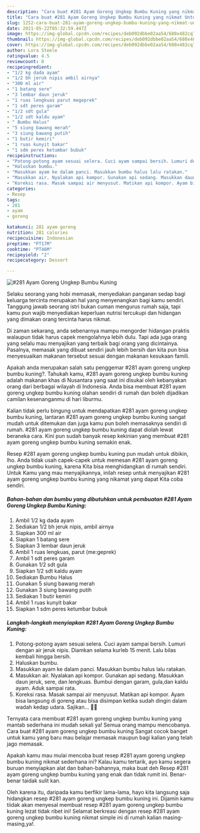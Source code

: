 ```yaml
---
description: "Cara buat #281 Ayam Goreng Ungkep Bumbu Kuning yang nikmat Untuk Jualan"
title: "Cara buat #281 Ayam Goreng Ungkep Bumbu Kuning yang nikmat Untuk Jualan"
slug: 1252-cara-buat-281-ayam-goreng-ungkep-bumbu-kuning-yang-nikmat-untuk-jualan
date: 2021-05-22T05:32:59.447Z
image: https://img-global.cpcdn.com/recipes/deb092dbbe02aa54/680x482cq70/281-ayam-goreng-ungkep-bumbu-kuning-foto-resep-utama.jpg
thumbnail: https://img-global.cpcdn.com/recipes/deb092dbbe02aa54/680x482cq70/281-ayam-goreng-ungkep-bumbu-kuning-foto-resep-utama.jpg
cover: https://img-global.cpcdn.com/recipes/deb092dbbe02aa54/680x482cq70/281-ayam-goreng-ungkep-bumbu-kuning-foto-resep-utama.jpg
author: Lora Steele
ratingvalue: 4.5
reviewcount: 8
recipeingredient:
- "1/2 kg dada ayam"
- "1/2 bh jeruk nipis ambil airnya"
- "300 ml air"
- "1 batang sere"
- "3 lembar daun jeruk"
- "1 ruas lengkuas parut megeprek"
- "1 sdt peres garam"
- "1/2 sdt gula"
- "1/2 sdt kaldu ayam"
- " Bumbu Halus"
- "5 siung bawang merah"
- "3 siung bawang putih"
- "1 butir kemiri"
- "1 ruas kunyit bakar"
- "1 sdm peres ketumbar bubuk"
recipeinstructions:
- "Potong-potong ayam sesuai selera. Cuci ayam sampai bersih. Lumuri dengan air jeruk nipis. Diamkan selama kurleb 15 menit. Lalu bilas kembali hingga bersih."
- "Haluskan bumbu."
- "Masukkan ayam ke dalam panci. Masukkan bumbu halus lalu ratakan."
- "Masukkan air. Nyalakan api kompor. Gunakan api sedang. Masukkan daun jeruk, sere, dan lengkuas. Bumbui dengan garam, gula,dan kaldu ayam. Aduk sampai rata."
- "Koreksi rasa. Masak sampai air menyusut. Matikan api kompor. Ayam bisa langsung di goreng atau bisa disimpan ketika sudah dingin dalam wadah kedap udara. Sajikan... 👩‍🍳"
categories:
- Resep
tags:
- 281
- ayam
- goreng

katakunci: 281 ayam goreng 
nutrition: 281 calories
recipecuisine: Indonesian
preptime: "PT17M"
cooktime: "PT46M"
recipeyield: "2"
recipecategory: Dessert

---
```



![#281 Ayam Goreng Ungkep Bumbu Kuning](https://img-global.cpcdn.com/recipes/deb092dbbe02aa54/680x482cq70/281-ayam-goreng-ungkep-bumbu-kuning-foto-resep-utama.jpg)

Selaku seorang yang hobi memasak, menyediakan panganan sedap bagi keluarga tercinta merupakan hal yang menyenangkan bagi kamu sendiri. Tanggung jawab seorang istri bukan cuman mengurus rumah saja, tapi kamu pun wajib menyediakan keperluan nutrisi tercukupi dan hidangan yang dimakan orang tercinta harus nikmat.

Di zaman  sekarang, anda sebenarnya mampu mengorder hidangan praktis walaupun tidak harus capek mengolahnya lebih dulu. Tapi ada juga orang yang selalu mau menyajikan yang terbaik bagi orang yang dicintainya. Pasalnya, memasak yang dibuat sendiri jauh lebih bersih dan kita pun bisa menyesuaikan makanan tersebut sesuai dengan makanan kesukaan famili. 



Apakah anda merupakan salah satu penggemar #281 ayam goreng ungkep bumbu kuning?. Tahukah kamu, #281 ayam goreng ungkep bumbu kuning adalah makanan khas di Nusantara yang saat ini disukai oleh kebanyakan orang dari berbagai wilayah di Indonesia. Anda bisa membuat #281 ayam goreng ungkep bumbu kuning olahan sendiri di rumah dan boleh dijadikan camilan kesenanganmu di hari liburmu.

Kalian tidak perlu bingung untuk mendapatkan #281 ayam goreng ungkep bumbu kuning, lantaran #281 ayam goreng ungkep bumbu kuning sangat mudah untuk ditemukan dan juga kamu pun boleh memasaknya sendiri di rumah. #281 ayam goreng ungkep bumbu kuning dapat diolah lewat beraneka cara. Kini pun sudah banyak resep kekinian yang membuat #281 ayam goreng ungkep bumbu kuning semakin enak.

Resep #281 ayam goreng ungkep bumbu kuning pun mudah untuk dibikin, lho. Anda tidak usah capek-capek untuk memesan #281 ayam goreng ungkep bumbu kuning, karena Kita bisa menghidangkan di rumah sendiri. Untuk Kamu yang mau menyajikannya, inilah resep untuk menyajikan #281 ayam goreng ungkep bumbu kuning yang nikamat yang dapat Kita coba sendiri.

<!--inarticleads1-->

##### Bahan-bahan dan bumbu yang dibutuhkan untuk pembuatan #281 Ayam Goreng Ungkep Bumbu Kuning:

1. Ambil 1/2 kg dada ayam
1. Sediakan 1/2 bh jeruk nipis, ambil airnya
1. Siapkan 300 ml air
1. Siapkan 1 batang sere
1. Siapkan 3 lembar daun jeruk
1. Ambil 1 ruas lengkuas, parut (me:geprek)
1. Ambil 1 sdt peres garam
1. Gunakan 1/2 sdt gula
1. Siapkan 1/2 sdt kaldu ayam
1. Sediakan  Bumbu Halus
1. Gunakan 5 siung bawang merah
1. Gunakan 3 siung bawang putih
1. Sediakan 1 butir kemiri
1. Ambil 1 ruas kunyit bakar
1. Siapkan 1 sdm peres ketumbar bubuk




<!--inarticleads2-->

##### Langkah-langkah menyiapkan #281 Ayam Goreng Ungkep Bumbu Kuning:

1. Potong-potong ayam sesuai selera. Cuci ayam sampai bersih. Lumuri dengan air jeruk nipis. Diamkan selama kurleb 15 menit. Lalu bilas kembali hingga bersih.
1. Haluskan bumbu.
1. Masukkan ayam ke dalam panci. Masukkan bumbu halus lalu ratakan.
1. Masukkan air. Nyalakan api kompor. Gunakan api sedang. Masukkan daun jeruk, sere, dan lengkuas. Bumbui dengan garam, gula,dan kaldu ayam. Aduk sampai rata.
1. Koreksi rasa. Masak sampai air menyusut. Matikan api kompor. Ayam bisa langsung di goreng atau bisa disimpan ketika sudah dingin dalam wadah kedap udara. Sajikan... 👩‍🍳




Ternyata cara membuat #281 ayam goreng ungkep bumbu kuning yang mantab sederhana ini mudah sekali ya! Semua orang mampu mencobanya. Cara buat #281 ayam goreng ungkep bumbu kuning Sangat cocok banget untuk kamu yang baru mau belajar memasak maupun bagi kalian yang telah jago memasak.

Apakah kamu mau mulai mencoba buat resep #281 ayam goreng ungkep bumbu kuning nikmat sederhana ini? Kalau kamu tertarik, ayo kamu segera buruan menyiapkan alat dan bahan-bahannya, maka buat deh Resep #281 ayam goreng ungkep bumbu kuning yang enak dan tidak rumit ini. Benar-benar taidak sulit kan. 

Oleh karena itu, daripada kamu berfikir lama-lama, hayo kita langsung saja hidangkan resep #281 ayam goreng ungkep bumbu kuning ini. Dijamin kamu tiidak akan menyesal membuat resep #281 ayam goreng ungkep bumbu kuning lezat tidak ribet ini! Selamat berkreasi dengan resep #281 ayam goreng ungkep bumbu kuning nikmat simple ini di rumah kalian masing-masing,ya!.

